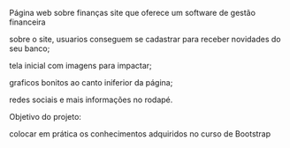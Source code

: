 Página web sobre finanças site que oferece um software de gestão financeira

sobre o site, usuarios conseguem se cadastrar para receber novidades do seu banco;

tela inicial com imagens para impactar;

graficos bonitos ao canto iniferior da página;

redes sociais e mais informações no rodapé.

Objetivo do projeto:

colocar em prática os conhecimentos adquiridos no curso de Bootstrap
